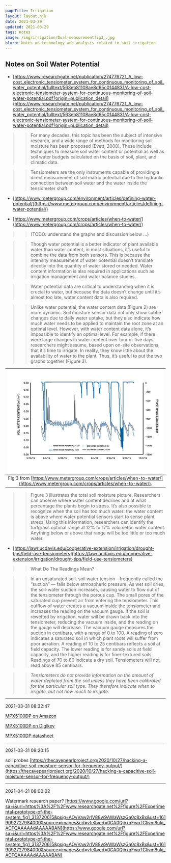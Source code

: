 ```yaml
---
pageTitle: Irrigation
layout: layout.njk
date: 2021-03-29
updated: 2021-03-29
tags: notes 
image: /img/irrigation/Dual-measurementfig3_.jpg
blurb: Notes on technology and analysis related to soil irrigation
---
```


## Notes on Soil Water Potential

- [https://www.researchgate.net/publication/274776721_A_low-cost_electronic_tensiometer_system_for_continuous_monitoring_of_soil_water_potential/fulltext/563eb81108ae8d65c0144831/A-low-cost-electronic-tensiometer-system-for-continuous-monitoring-of-soil-water-potential.pdf?origin=publication_detail](https://www.researchgate.net/publication/274776721_A_low-cost_electronic_tensiometer_system_for_continuous_monitoring_of_soil_water_potential/fulltext/563eb81108ae8d65c0144831/A-low-cost-electronic-tensiometer-system-for-continuous-monitoring-of-soil-water-potential.pdf?origin=publication_detail)

> > For many decades, this topic has been the subject of intensive research, and a wide range of methods for monitoring soil moisture has been proposed (Evett, 2008). These include techniques to measure soil water content or potential as well as soil water budgets calculated on the basis of soil, plant, and climatic data.

> > Tensiometers are the only instruments capable of providing a direct measurement of soil matric potential due to the hydraulic connection
between soil water and the water inside the tensiometer shaft. 

- [https://www.metergroup.com/environment/articles/defining-water-potential/](https://www.metergroup.com/environment/articles/defining-water-potential/)



- [https://www.metergroup.com/crops/articles/when-to-water/](https://www.metergroup.com/crops/articles/when-to-water/)

> > (TODO: understand the graphs and discussion below ...)

> > Though water potential is a better indicator of plant available water than water content, in most situations, it’s useful to combine the data from both sensors. This is because the intensity measurement of water potential doesn’t translate directly into the quantity of water stored or needed.  Water content information is also required in applications such as irrigation management and water balance studies.

> > Water potential data are critical to understanding when it is crucial to water, but because the data doesn’t change until it’s almost too late, water content data is also required.

> > Unlike water potential, the water content data (Figure 2) are more dynamic. Soil moisture sensor data not only show subtle changes due to daily water uptake, but they also indicate how much water needs to be applied to maintain the root zone at an optimal level.  However, with water content data alone, it’s impossible to identify an optimal level.  For example, if there were large changes in water content over four or five days, researchers might assume, based upon on-site observations, that it’s time to irrigate. In reality, they know little about the availability of water to the plant. Thus, it’s useful to put the two graphs together (Figure 3).

| ![](/img/irrigation/Dual-measurementfig3_.jpg) |
|:--:|
| Fig 3 from [https://www.metergroup.com/crops/articles/when-to-water/](https://www.metergroup.com/crops/articles/when-to-water/).  |

> > Figure 3 illustrates the total soil moisture picture.  Researchers can observe where water content declines and at what percentage the plants begin to stress.  It’s also possible to recognize when the soil has too much water: the water content is above where water potential sensors start to sense plant stress.  Using this information, researchers can identify the turfgrass optimal range at 12% to 17% volumetric water content.  Anything below or above that range will be too little or too much water.

- [https://lawr.ucdavis.edu/cooperative-extension/irrigation/drought-tips/field-use-tensiometers](https://lawr.ucdavis.edu/cooperative-extension/irrigation/drought-tips/field-use-tensiometers)

> > What Do The Readings Mean?

>> In an unsaturated soil, soil water tension—frequently called the “suction” — falls below atmospheric pressure. As wet soil dries, the soil-water suction increases, causing water to flow out of the tensiometer through the porous cup. The small pores of the saturated cup prevent air from entering the tensiometer. This outflow of water creates a vacuum inside the tensiometer and increases the reading on the vacuum gauge. If the soil is rewetted by irrigation, water will be drawn back into the tensiometer, reducing the vacuum inside, and the reading on the gauge will decrease. The vacuum gauge measures the suction in centibars, with a range of 0 to 100. A reading of zero indicates a saturated soil in which plant roots will suffer from poor aeration. A reading of 10 to 25 centibars reflects a soil at field capacity. The lower reading is for sandy soils at field capacity, and the higher reading is for finer-textured soils. Readings of 70 to 80 indicate a dry soil. Tensiometers will not read above 85 centibars.

> > *Tensiometers do not provide information on the amount of water depleted from the soil unless they have been calibrated for the particular soil type. They therefore indicate when to irrigate, but not how much to irrigate.*

---
2021-03-31 08:32:47

[MPX5100DP on Amazon](https://www.amazon.com/MPX5100DP-SIP-6-MPX5100-Pressure-Sensor/dp/B08L3LVK7T)

[MPX5100DP on Digikey](https://www.digikey.com/en/products/detail/nxp-usa-inc/MPX5100DP/464060)

[MPX5100DP datasheet](https://www.nxp.com/docs/en/data-sheet/MPX5100.pdf)

---
2021-03-31 09:20:15

soil probes [https://thecavepearlproject.org/2020/10/27/hacking-a-capacitive-soil-moisture-sensor-for-frequency-output/](https://thecavepearlproject.org/2020/10/27/hacking-a-capacitive-soil-moisture-sensor-for-frequency-output/)

---
2021-04-21 08:00:02

Watermark research paper? [https://www.google.com/url?sa=i&url=https%3A%2F%2Fwww.researchgate.net%2Ffigure%2FExperimental-prototype-of-the-system_fig1_313720615&psig=AOvVaw2rlV88w9AWaWszGa0c8xBx&ust=1619092727984000&source=images&cd=vfe&ved=0CA0QjhxqFwoTCIivm8ukj_ACFQAAAAAdAAAAABAN](https://www.google.com/url?sa=i&url=https%3A%2F%2Fwww.researchgate.net%2Ffigure%2FExperimental-prototype-of-the-system_fig1_313720615&psig=AOvVaw2rlV88w9AWaWszGa0c8xBx&ust=1619092727984000&source=images&cd=vfe&ved=0CA0QjhxqFwoTCIivm8ukj_ACFQAAAAAdAAAAABAN)

